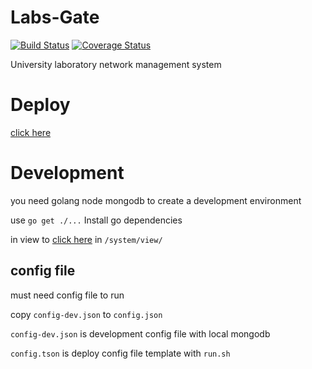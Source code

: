 # Labs-Gate
[![Build Status](https://travis-ci.com/shiyunjin/Labs-Gate.svg?branch=master)](https://travis-ci.com/shiyunjin/Labs-Gate)
[![Coverage Status](https://coveralls.io/repos/github/shiyunjin/Labs-Gate/badge.svg?branch=master)](https://coveralls.io/github/shiyunjin/Labs-Gate?branch=master)

University laboratory network management system

# Deploy
[click here](https://github.com/shiyunjin/Labs-Gate-Deploy)

# Development
you need golang node mongodb to create a development environment

use `go get ./...` Install go dependencies

in view to [click here](https://github.com/shiyunjin/Labs-Gate-UI) in `/system/view/`

## config file
must need config file to run

copy `config-dev.json` to `config.json`

`config-dev.json` is development config file with local mongodb

`config.tson` is deploy config file template with `run.sh`

